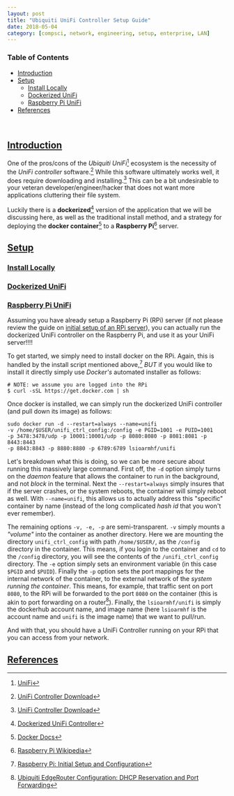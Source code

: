 ```yaml
---
layout: post
title: "Ubiquiti UniFi Controller Setup Guide"
date: 2018-05-04
category: [compsci, network, engineering, setup, enterprise, LAN]
---
```

### <a name="toc"></a> Table of Contents
* [Introduction](#intro)
* [Setup](#setup)
  * [Install Locally](#local)
  * [Dockerized UniFi](#dockerunifi)
  * [Raspberry Pi UniFi](#unifipi)
* [References](#references)

<br>

## <a name="intro"></a> [Introduction](#toc)
One of the pros/cons of the *Ubiquiti UniFi*[^fn1] ecosystem is the necessity of
the *UniFi controller* software.[^fn2] While this software ultimately works
well, it does require downloading and installing.[^fn2] This can be a bit
undesirable to your veteran developer/engineer/hacker that does not want more
applications cluttering their file system.

Luckily there is a **dockerized**[^fn3] version of the application that we will
be discussing here, as well as the traditional install method, and a strategy
for deploying the **docker container**[^fn4] to a **Raspberry Pi**[^fn5] server.


## <a name="setup"></a> [Setup](#toc)

### <a name="local"></a> [Install Locally](#toc)

### <a name="dockerunifi"></a> [Dockerized UniFi](#toc)

### <a name="unifirpi"></a> [Raspberry Pi UniFi](#toc)
Assuming you have already setup a Raspberry Pi (RPi) server (if not please
review the guide on
[initial setup of an RPi server]({{site.baseurl}}/2018/06/19/rpi-init-setup/)),
you can actually run the dockerized UniFi controller on the Raspberry Pi, and use it as your UniFi
server!!!!

To get started, we simply need to install docker on the RPi. Again, this is
handled by the install script mentioned above,[^fn6] *BUT* if you would like
to install it directly simply use *Docker's* automated installer as follows:
```
# NOTE: we assume you are logged into the RPi
$ curl -sSL https://get.docker.com | sh
```

Once docker is installed, we can simply run the dockerized UniFi controller
(and pull down its image) as follows:
```
sudo docker run -d --restart=always --name=unifi   
-v /home/$USER/unifi_ctrl_config:/config -e PGID=1001 -e PUID=1001    
-p 3478:3478/udp -p 10001:10001/udp -p 8080:8080 -p 8081:8081 -p 8443:8443
-p 8843:8843 -p 8880:8880 -p 6789:6789 lsioarmhf/unifi
```

Let's breakdown what this is doing, so we can be more secure about running this
massively large command. First off, the `-d` option simply turns on the *daemon*
feature that allows the container to run in the background, and not *block* in
the terminal. Next the `--restart=always` simply insures that if the server
crashes, or the system reboots, the container will simply reboot as well.
With `--name=unifi`, this allows us to actually address this "specific"
container by name (instead of the long complicated *hash id* that you won't ever
remember).

The remaining options `-v, -e, -p` are semi-transparent. `-v` simply mounts
a *"volume"* into the container as another directory. Here we are mounting the
directory `unifi_ctrl_config` with path `/home/$USER/`, as the `/config`
directory in the container. This means, if you login to the container and `cd`
to the `/config` directory, you will see the contents of the
`/unifi_ctrl_config` directory. The `-e` option simply sets an environment
variable (in this case `$PGID` and `$PUID`). Finally the `-p` option sets the
port mappings for the internal network of the container, to the external network
of the *system running the container*. This means, for example, that traffic
sent on port `8080`, to the RPi will be forwarded to the port `8080` on the
container (this is akin to port forwarding on a router[^fn7]). Finally, the
`lsioarmhf/unifi` is simply the dockerhub account name, and image name (here
`lsioarmhf` is the account name and `unifi` is the image name) that we want
to pull/run.

And with that, you should have a UniFi Controller running on your RPi that
you can access from your network.

## <a name="references"></a> [References](#toc)
[^fn1]: [UniFi](https://unifi-sdn.ubnt.com/#consolidate)
[^fn2]: [UniFi Controller Download](https://www.ubnt.com/download/unifi/)
[^fn3]: [Dockerized UniFi Controller](https://github.com/linuxserver/docker-unifi)
[^fn4]: [Docker Docs](https://docs.docker.com/engine/examples/)
[^fn5]: [Raspberry Pi Wikipedia](https://en.wikipedia.org/wiki/Raspberry_Pi)
[^fn6]: [Raspberry Pi: Initial Setup and Configuration]({{site.baseurl}}/2018/06/19/rpi-init-setup/)
[^fn7]: [Ubiquiti EdgeRouter Configuration: DHCP Reservation and Port Forwarding]({{site.baseurl}}/2018/05/17/ubq-erx-config-portfowarding/)
